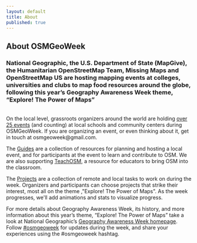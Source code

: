 ```yaml
---
layout: default
title: About
published: true
---
```


<div class='fill-blue'>
  <div class='liner clearfix center fill-darken3 dark col12'>
    <h2 class='pad2'>About OSMGeoWeek</h2>
  </div>
</div>


<div class='limiter pad4y clearfix'>
<h3>National Geographic, the U.S. Department of State (MapGive), the Humanitarian OpenStreetMap Team, Missing Maps and OpenStreetMap US are hosting mapping events at colleges, universities and clubs to map food resources around the globe, following this year’s Geography Awareness Week theme, “Explore! The Power of Maps”</h3>
<p/><br/>
<!--
National Geographic will host the flagship OpenStreetMap mapping party on Friday, Nov. 21, from 11 a.m. to 3 p.m. EST at National Geographic headquarters in Washington, D.C., with the goal of putting food resources on the map. Admission is free, but interested individuals should <a href="https://www.eventbrite.com/e/national-geographic-geography-awareness-week-mapping-party-tickets-13995325395">RSVP online</a>.
<p/>-->
On the local level, grassroots organizers around the world are holding <a href="/events/">over 25 events</a> (and counting) at local schools and community centers during OSMGeoWeek. If you are organizing an event, or even thinking about it, get in touch at osmgeoweek@gmail.com.
<p/>
The <a href="/plan/">Guides</a> are a collection of resources for planning and hosting a local event, and for participants at the event to learn and contribute to OSM. We are also supporting <a href="http://teachosm.org/">TeachOSM</a>, a resource for educators to bring OSM into the classroom.
<p/>
The <a href="/projects/">Projects</a> are a collection of remote and local tasks to work on during the week. Organizers and participants can choose projects that strike their interest, most all on the theme ,"Explore! The Power of Maps". As the week progresses, we'll add animations and stats to visualize progress.
<p/>
For more details about Geography Awareness Week, its history, and more information about this year’s theme, “Explore! The Power of Maps” take a look at National Geographic’s <a href="http://education.nationalgeographic.com/programs/geographyawarenessweek/">Geography Awareness Week homepage</a>. Follow <a href="https://twitter.com/search?q=%23osmgeoweek&src=typd">#osmgeoweek</a> for updates during the week, and share your experiences using the #osmgeoweek hashtag.
</div>

